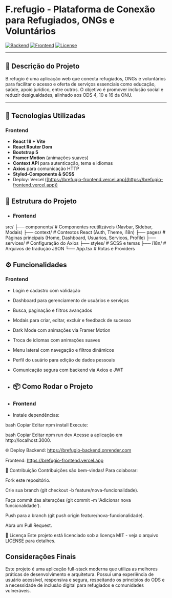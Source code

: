 # F.refugio - Plataforma de Conexão para Refugiados, ONGs e Voluntários

[![Backend](https://img.shields.io/badge/backend-Java%20SpringBoot-blue)](https://github.com/GeisilaCosta/B.refugio-backend)
[![Frontend](https://img.shields.io/badge/frontend-React%20Vite-brightgreen)](https://github.com/GeisilaCosta/B.refugio-frontend)
[![License](https://img.shields.io/badge/license-MIT-green)](LICENSE)

---

## 📖 Descrição do Projeto

B.refugio é uma aplicação web que conecta refugiados, ONGs e voluntários para facilitar o acesso e oferta de serviços essenciais como educação, saúde, apoio jurídico, entre outros. O objetivo é promover inclusão social e reduzir desigualdades, alinhado aos ODS 4, 10 e 16 da ONU.

---

## 🚀 Tecnologias Utilizadas

### Frontend

- **React 18 + Vite**
- **React Router Dom**
- **Bootstrap 5**
- **Framer Motion** (animações suaves)
- **Context API** para autenticação, tema e idiomas
- **Axios** para comunicação HTTP
- **Styled-Components & SCSS**
- Deploy: Vercel ([https://brefugio-frontend.vercel.app](https://brefugio-frontend.vercel.app))

## 📂 Estrutura do Projeto
- ### Frontend

src/
├── components/ # Componentes reutilizáveis (Navbar, Sidebar, Modais)
├── context/ # Contextos React (Auth, Theme, i18n)
├── pages/ # Páginas principais (Home, Dashboard, Usuarios, Servicos, Profile)
├── services/ # Configuração do Axios
├── styles/ # SCSS e temas
├── i18n/ # Arquivos de tradução JSON
└── App.tsx # Rotas e Providers

## ⚙️ Funcionalidades

### Frontend

- Login e cadastro com validação
- Dashboard para gerenciamento de usuários e serviços
- Busca, paginação e filtros avançados
- Modais para criar, editar, excluir e feedback de sucesso
- Dark Mode com animações via Framer Motion
- Troca de idiomas com animações suaves
- Menu lateral com navegação e filtros dinâmicos
- Perfil do usuário para edição de dados pessoais
- Comunicação segura com backend via Axios e JWT

- ## 📦 Como Rodar o Projeto

- ### Frontend

- Instale dependências:

bash
Copiar
Editar
npm install
Execute:

bash
Copiar
Editar
npm run dev
Acesse a aplicação em http://localhost:3000.

🌐 Deploy
Backend: https://brefugio-backend.onrender.com

Frontend: https://brefugio-frontend.vercel.app

🤝 Contribuição
Contribuições são bem-vindas! Para colaborar:

Fork este repositório.

Crie sua branch (git checkout -b feature/nova-funcionalidade).

Faça commit das alterações (git commit -m 'Adicionar nova funcionalidade').

Push para a branch (git push origin feature/nova-funcionalidade).

Abra um Pull Request.

📄 Licença
Este projeto está licenciado sob a licença MIT - veja o arquivo LICENSE para detalhes.

## Considerações Finais
Este projeto é uma aplicação full-stack moderna que utiliza as melhores práticas de desenvolvimento e arquitetura. Possui uma experiência de usuário acessível, responsiva e segura, respeitando os princípios do ODS e a necessidade de inclusão digital para refugiados e comunidades vulneráveis.
